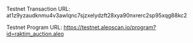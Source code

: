 Testnet Transaction URL: at1z9yzaudknmu4v3awlqnc7sjzxelydzft28xya90nxrerc2sp95xqg88kc2

Testnet Program URL: https://testnet.aleoscan.io/program?id=raktim_auction.aleo

